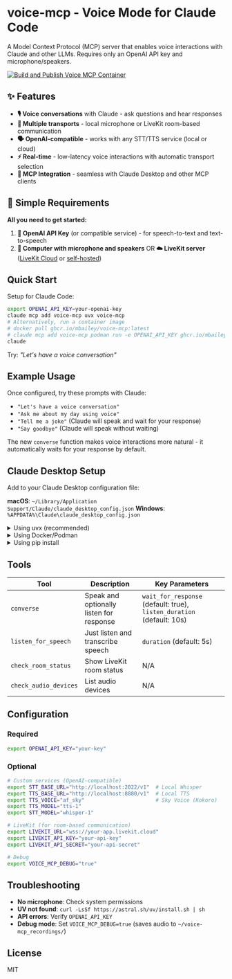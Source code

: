 # voice-mcp - Voice Mode for Claude Code

A Model Context Protocol (MCP) server that enables voice interactions with Claude and other LLMs. Requires only an OpenAI API key and microphone/speakers.

[![Build and Publish Voice MCP Container](https://github.com/mbailey/voice-mcp/actions/workflows/build-container.yml/badge.svg)](https://github.com/mbailey/voice-mcp/actions/workflows/build-container.yml)

## ✨ Features

- **🎙️ Voice conversations** with Claude - ask questions and hear responses
- **🔄 Multiple transports** - local microphone or LiveKit room-based communication  
- **🗣️ OpenAI-compatible** - works with any STT/TTS service (local or cloud)
- **⚡ Real-time** - low-latency voice interactions with automatic transport selection
- **🔧 MCP Integration** - seamless with Claude Desktop and other MCP clients

## 🎯 Simple Requirements

**All you need to get started:**

1. **🔑 OpenAI API Key** (or compatible service) - for speech-to-text and text-to-speech
2. **🎤 Computer with microphone and speakers** OR **☁️ LiveKit server** ([LiveKit Cloud](https://docs.livekit.io/home/cloud/) or [self-hosted](https://github.com/livekit/livekit))

## Quick Start

Setup for Claude Code:

```bash
export OPENAI_API_KEY=your-openai-key
claude mcp add voice-mcp uvx voice-mcp
# Alternatively, run a container image
# docker pull ghcr.io/mbailey/voice-mcp:latest
# claude mcp add voice-mcp podman run -e OPENAI_API_KEY ghcr.io/mbailey/voice-mcp:latest
claude
```

Try: *"Let's have a voice conversation"*

## Example Usage

Once configured, try these prompts with Claude:

- `"Let's have a voice conversation"`
- `"Ask me about my day using voice"`
- `"Tell me a joke"` (Claude will speak and wait for your response)
- `"Say goodbye"` (Claude will speak without waiting)

The new `converse` function makes voice interactions more natural - it automatically waits for your response by default.

## Claude Desktop Setup

Add to your Claude Desktop configuration file:

**macOS**: `~/Library/Application Support/Claude/claude_desktop_config.json`
**Windows**: `%APPDATA%\Claude\claude_desktop_config.json`

<details>
<summary>Using uvx (recommended)</summary>

```json
{
  "mcpServers": {
    "voice-mcp": {
      "command": "uvx",
      "args": ["voice-mcp"],
      "env": {
        "OPENAI_API_KEY": "your-openai-key"
      }
    }
  }
}
```

</details>

<details>
<summary>Using Docker/Podman</summary>

```json
{
  "mcpServers": {
    "voice-mcp": {
      "command": "docker",
      "args": [
        "run", "--rm", "-i",
        "--device", "/dev/snd",
        "-e", "PULSE_RUNTIME_PATH=/run/user/1000/pulse",
        "-v", "/run/user/1000/pulse:/run/user/1000/pulse",
        "ghcr.io/mbailey/voice-mcp:latest"
      ],
      "env": {
        "OPENAI_API_KEY": "your-openai-key"
      }
    }
  }
}
```

</details>

<details>
<summary>Using pip install</summary>

```json
{
  "mcpServers": {
    "voice-mcp": {
      "command": "voice-mcp",
      "env": {
        "OPENAI_API_KEY": "your-openai-key"
      }
    }
  }
}
```

</details>

## Tools

| Tool | Description | Key Parameters |
|------|-------------|----------------|
| `converse` | Speak and optionally listen for response | `wait_for_response` (default: true), `listen_duration` (default: 10s) |
| `listen_for_speech` | Just listen and transcribe speech | `duration` (default: 5s) |
| `check_room_status` | Show LiveKit room status | N/A |
| `check_audio_devices` | List audio devices | N/A |

## Configuration

### Required
```bash
export OPENAI_API_KEY="your-key"
```

### Optional
```bash
# Custom services (OpenAI-compatible)
export STT_BASE_URL="http://localhost:2022/v1"  # Local Whisper
export TTS_BASE_URL="http://localhost:8880/v1"  # Local TTS
export TTS_VOICE="af_sky"                       # Sky Voice (Kokoro)
export TTS_MODEL="tts-1"
export STT_MODEL="whisper-1"

# LiveKit (for room-based communication)
export LIVEKIT_URL="wss://your-app.livekit.cloud"
export LIVEKIT_API_KEY="your-api-key"
export LIVEKIT_API_SECRET="your-api-secret"

# Debug
export VOICE_MCP_DEBUG="true"
```

## Troubleshooting

- **No microphone**: Check system permissions
- **UV not found**: `curl -LsSf https://astral.sh/uv/install.sh | sh`
- **API errors**: Verify `OPENAI_API_KEY`
- **Debug mode**: Set `VOICE_MCP_DEBUG=true` (saves audio to `~/voice-mcp_recordings/`)

## License

MIT
